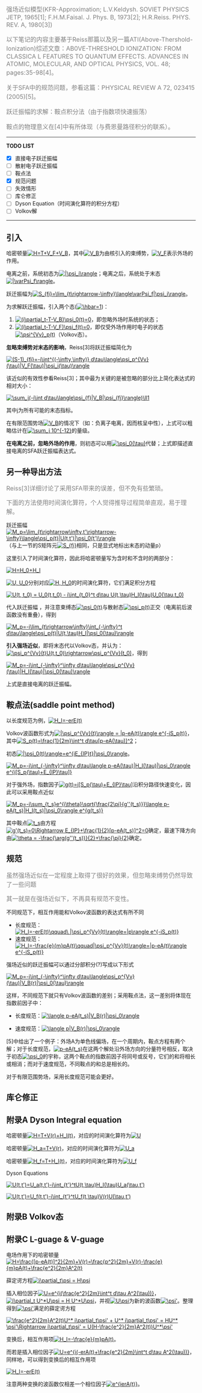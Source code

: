 <font size = 3 color = grey>
强场近似模型(KFR-Approximation; L.V.Keldysh. SOVIET PHYSICS JETP, 1965[1]; F.H.M.Faisal. J. Phys. B, 1973[2]; H.R.Reiss. PHYS. REV. A, 1980[3])

以下笔记的内容主要基于Reiss那篇以及另一篇ATI(Above-Thershold-Ionization)综述文章：AB0VE-THRESHOLD IONIZATION: FROM CLASSICA L FEATURES TO QUANTUM EFFECTS. ADVANCES IN ATOMIC, MOLECULAR, AND OPTICAL PHYSICS, VOL. 48; pages:35-98[4]。

关于SFA中的规范问题，参看这篇：PHYSICAL REVIEW A 72, 023415 (2005)[5]。

跃迁振幅的求解：鞍点积分法（由于指数项快速振荡）

鞍点的物理意义在[4]中有所体现（与费恩曼路径积分的联系）。

<!------TODO：详解鞍点法(Arfken. Mathematical Methods for Physicists; Courant & Hilbert. Methods of Mathematical Physics; Riley, Hobson, and Bence. Mathematical Methods for Physics and Engineering)----->
</font>


---------------------
**TODO LIST**
- [x] 直接电子跃迁振幅
- [ ] 散射电子跃迁振幅
- [ ] 鞍点法 
- [x] 规范问题
- [ ] 失效情形
- [ ] 库仑修正
- [ ] Dyson Equation（时间演化算符的积分方程）
- [ ] Volkov解

<!------
详解鞍点法：Arfken. Mathematical Methods for Physicists; Courant & Hilbert. Methods of Mathematical Physics; Riley, Hobson, and Bence. Mathematical Methods for Physics and Engineering
库仑修正：https://doi.org/10.1080/09500340802161881
失效情形：static-field limit in the total (energy-angular integrated) ionization rate(在以上网址的文章中提及); Bashkansky, M.; Bucksbaum, P.H.; Schumacher, D.W. Phys. Rev. Lett. 1988, 60, 2458–2461 ; Rudenko, A.; Zrost, K.; Ergler, Th.; Voitkiv, A.B.; Najjari, B.; de Jesus, V.L.B.; Feuerstein, B.; Schro¨ ter, C.D.; Moshammer, R.; Ullrich, J. J. Phys. B: At. Mol. Opt. Phys. 2005, 38, L191–L198
----->
--------------------

## 引入
哈密顿量<a href="https://www.codecogs.com/eqnedit.php?latex=H=T&plus;V_F&plus;V_B" target="_blank"><img src="https://latex.codecogs.com/png.latex?H=T&plus;V_F&plus;V_B" title="H=T+V_F+V_B" /></a>，其中<a href="https://www.codecogs.com/eqnedit.php?latex=V_B" target="_blank"><img src="https://latex.codecogs.com/png.latex?V_B" title="V_B" /></a>为由核引入的束缚势，<a href="https://www.codecogs.com/eqnedit.php?latex=V_F" target="_blank"><img src="https://latex.codecogs.com/png.latex?V_F" title="V_F" /></a>表示外场的作用。

电离之前，系统初态为<a href="https://www.codecogs.com/eqnedit.php?latex=|\psi_i\rangle" target="_blank"><img src="https://latex.codecogs.com/png.latex?|\psi_i\rangle" title="|\psi_i\rangle" /></a>；电离之后，系统处于末态<a href="https://www.codecogs.com/eqnedit.php?latex=|\varPsi_f\rangle" target="_blank"><img src="https://latex.codecogs.com/png.latex?|\varPsi_f\rangle" title="|\varPsi_f\rangle" /></a>。

跃迁振幅为<a href="https://www.codecogs.com/eqnedit.php?latex=S_{fi}=\lim_{t\rightarrow-\infty}\langle\varPsi_f|\psi_i\rangle" target="_blank"><img src="https://latex.codecogs.com/png.latex?S_{fi}=\lim_{t\rightarrow-\infty}\langle\varPsi_f|\psi_i\rangle" title="S_{fi}=\lim_{t\rightarrow-\infty}\langle\varPsi_f|\psi_i\rangle" /></a>。

为求解跃迁振幅，引入两个态(<a href="https://www.codecogs.com/eqnedit.php?latex=\hbar=1" target="_blank"><img src="https://latex.codecogs.com/png.latex?\hbar=1" title="\hbar=1" /></a>)：

1. <a href="https://www.codecogs.com/eqnedit.php?latex=(i\partial_t-T-V_B)\psi_0(t)=0" target="_blank"><img src="https://latex.codecogs.com/png.latex?(i\partial_t-T-V_B)\psi_0(t)=0" title="(i\partial_t-T-V_B)\psi_0(t)=0" /></a>，即忽略外场时系统的状态；
2. <a href="https://www.codecogs.com/eqnedit.php?latex=(i\partial_t-T-V_F)\psi_f(t)=0" target="_blank"><img src="https://latex.codecogs.com/png.latex?(i\partial_t-T-V_F)\psi_f(t)=0" title="(i\partial_t-T-V_F)\psi_f(t)=0" /></a>，即仅受外场作用时电子的状态<a href="https://www.codecogs.com/eqnedit.php?latex=\psi^{Vv}_p(t)" target="_blank"><img src="https://latex.codecogs.com/png.latex?\psi^{Vv}_p(t)" title="\psi^{Vv}_p(t)" /></a>（Volkov态）。

**忽略束缚势对末态的影响**，Reiss[3]将跃迁振幅简化为

<a href="https://www.codecogs.com/eqnedit.php?latex=(S-1)_{fi}=-i\int^{(-\infty,\infty)}&space;d\tau\langle\psi_p^{Vv}(\tau)|V_F(\tau)|\psi_i(\tau)\rangle" target="_blank"><img src="https://latex.codecogs.com/png.latex?(S-1)_{fi}=-i\int^{(-\infty,\infty)}&space;d\tau\langle\psi_p^{Vv}(\tau)|V_F(\tau)|\psi_i(\tau)\rangle" title="(S-1)_{fi}=-i\int^{(-\infty,\infty)} d\tau\langle\psi_p^{Vv}(\tau)|V_F(\tau)|\psi_i(\tau)\rangle" /></a>

该近似的有效性参看Reiss[3]；其中最为关键的是被忽略的部分比上简化表达式的相对大小：

<a href="https://www.codecogs.com/eqnedit.php?latex=\sum_j(-i\int&space;d\tau\langle\psi_{f}|V_B|\psi_{fj}\rangle)\ll1" target="_blank"><img src="https://latex.codecogs.com/png.latex?\sum_j(-i\int&space;d\tau\langle\psi_{f}|V_B|\psi_{fj}\rangle)\ll1" title="\sum_j(-i\int d\tau\langle\psi_{f}|V_B|\psi_{fj}\rangle)\ll1" /></a>

其中j为所有可能的末态指标。

在有限范围势场<a href="https://www.codecogs.com/eqnedit.php?latex=V_B" target="_blank"><img src="https://latex.codecogs.com/png.latex?V_B" title="V_B" /></a>的情况下（如：负离子电离，因而核呈中性），上式可以粗略估计在<a href="https://www.codecogs.com/eqnedit.php?latex=\sum_j&space;10^{-12}" target="_blank"><img src="https://latex.codecogs.com/png.latex?\sum_j&space;10^{-12}" title="\sum_j 10^{-12}" /></a>的量级。

**在电离之前，忽略外场的作用**，则初态可以用<a href="https://www.codecogs.com/eqnedit.php?latex=\psi_0(\tau)" target="_blank"><img src="https://latex.codecogs.com/png.latex?\psi_0(\tau)" title="\psi_0(\tau)" /></a>代替；上式即描述直接电离的SFA跃迁振幅表达式。

## 另一种导出方法
<font size = 3 color = grey>
Reiss[3]详细讨论了采用SFA带来的误差，但不免有些繁琐。

下面的方法使用时间演化算符，个人觉得推导过程简单直观，易于理解。
</font>

跃迁振幅<a href="https://www.codecogs.com/eqnedit.php?latex=M_p=\lim_{t\rightarrow\infty,t'\rightarrow-\infty}\langle\psi_p(t)|U(t,t')|\psi_0(t')\rangle" target="_blank"><img src="https://latex.codecogs.com/png.latex?M_p=\lim_{t\rightarrow\infty,t'\rightarrow-\infty}\langle\psi_p(t)|U(t,t')|\psi_0(t')\rangle" title="M_p=\lim_{t\rightarrow\infty,t'\rightarrow-\infty}\langle\psi_p(t)|U(t,t')|\psi_0(t')\rangle" /></a>（与上一节的S矩阵元<a href="https://www.codecogs.com/eqnedit.php?latex=S_{fi}" target="_blank"><img src="https://latex.codecogs.com/png.latex?S_{fi}" title="S_{fi}" /></a>相同，只是显式地标出末态的动量p）

这里引入了时间演化算符，因此将哈密顿量写为含时和不含时的两部分：

<a href="https://www.codecogs.com/eqnedit.php?latex=H=H_0&plus;H_I" target="_blank"><img src="https://latex.codecogs.com/png.latex?H=H_0&plus;H_I" title="H=H_0+H_I" /></a>

<a href="https://www.codecogs.com/eqnedit.php?latex=U,&space;U_0" target="_blank"><img src="https://latex.codecogs.com/png.latex?U,&space;U_0" title="U, U_0" /></a>分别对应<a href="https://www.codecogs.com/eqnedit.php?latex=H,&space;H_0" target="_blank"><img src="https://latex.codecogs.com/png.latex?H,&space;H_0" title="H, H_0" /></a>的时间演化算符，它们满足积分方程

<a href="https://www.codecogs.com/eqnedit.php?latex=U(t,&space;t_0)&space;=&space;U_0(t,t_0)&space;-&space;i\int_{t_0}^t&space;d\tau&space;U(t,\tau)H_I(\tau)U_0(\tau,t_0)" target="_blank"><img src="https://latex.codecogs.com/png.latex?U(t,&space;t_0)&space;=&space;U_0(t,t_0)&space;-&space;i\int_{t_0}^t&space;d\tau&space;U(t,\tau)H_I(\tau)U_0(\tau,t_0)" title="U(t, t_0) = U_0(t,t_0) - i\int_{t_0}^t d\tau U(t,\tau)H_I(\tau)U_0(\tau,t_0)" /></a>

代入跃迁振幅 ，并注意束缚态<a href="https://www.codecogs.com/eqnedit.php?latex=\psi_0(t)" target="_blank"><img src="https://latex.codecogs.com/png.latex?\psi_0(t)" title="\psi_0(t)" /></a>与散射态<a href="https://www.codecogs.com/eqnedit.php?latex=\psi_p(t)" target="_blank"><img src="https://latex.codecogs.com/png.latex?\psi_p(t)" title="\psi_p(t)" /></a>正交（电离前后波函数没有重叠），得到

<a href="https://www.codecogs.com/eqnedit.php?latex=M_p=-i\lim_{t\rightarrow\infty}\int_{-\infty}^t&space;d\tau\langle\psi_p(t)|U(t,\tau)H_I|\psi_0(\tau)\rangle" target="_blank"><img src="https://latex.codecogs.com/png.latex?M_p=-i\lim_{t\rightarrow\infty}\int_{-\infty}^t&space;d\tau\langle\psi_p(t)|U(t,\tau)H_I|\psi_0(\tau)\rangle" title="M_p=-i\lim_{t\rightarrow\infty}\int_{-\infty}^t d\tau\langle\psi_p(t)|U(t,\tau)H_I|\psi_0(\tau)\rangle" /></a>

**引入强场近似**，即将末态代以Volkov态，并认为：<a href="https://www.codecogs.com/eqnedit.php?latex=\psi_p^{Vv}(t)U(t,t_0)\rightarrow\psi_p^{Vv}(t_0)" target="_blank"><img src="https://latex.codecogs.com/png.latex?\psi_p^{Vv}(t)U(t,t_0)\rightarrow\psi_p^{Vv}(t_0)" title="\psi_p^{Vv}(t)U(t,t_0)\rightarrow\psi_p^{Vv}(t_0)" /></a>，得到

<a href="https://www.codecogs.com/eqnedit.php?latex=M_p=-i\int_{-\infty}^\infty&space;d\tau\langle\psi_p^{Vv}(\tau)|H_I(\tau)|\psi_0(\tau)\rangle" target="_blank"><img src="https://latex.codecogs.com/png.latex?M_p=-i\int_{-\infty}^\infty&space;d\tau\langle\psi_p^{Vv}(\tau)|H_I(\tau)|\psi_0(\tau)\rangle" title="M_p=-i\int_{-\infty}^\infty d\tau\langle\psi_p^{Vv}(\tau)|H_I(\tau)|\psi_0(\tau)\rangle" /></a>

上式是直接电离的跃迁振幅。
## 鞍点法(saddle point method)
以长度规范为例，<a href="https://www.codecogs.com/eqnedit.php?latex=H_I=-erE(t)" target="_blank"><img src="https://latex.codecogs.com/png.latex?H_I=-erE(t)" title="H_I=-erE(t)" /></a>

Volkov波函数形式为<a href="https://www.codecogs.com/eqnedit.php?latex=|\psi_p^{Vv}(t)\rangle&space;=&space;|p-eA(t)\rangle&space;e^{-iS_p(t)}" target="_blank"><img src="https://latex.codecogs.com/png.latex?|\psi_p^{Vv}(t)\rangle&space;=&space;|p-eA(t)\rangle&space;e^{-iS_p(t)}" title="|\psi_p^{Vv}(t)\rangle = |p-eA(t)\rangle e^{-iS_p(t)}" /></a>，其中<a href="https://www.codecogs.com/eqnedit.php?latex=S_p(t)=\frac{1}{2m}\int^t&space;d\tau[p-eA(\tau)]^2" target="_blank"><img src="https://latex.codecogs.com/png.latex?S_p(t)=\frac{1}{2m}\int^t&space;d\tau[p-eA(\tau)]^2" title="S_p(t)=\frac{1}{2m}\int^t d\tau[p-eA(\tau)]^2" /></a>；

初态<a href="https://www.codecogs.com/eqnedit.php?latex=|\psi_0(t)\rangle=e^{iE_{IP}t}|\psi_0\rangle" target="_blank"><img src="https://latex.codecogs.com/png.latex?|\psi_0(t)\rangle=e^{iE_{IP}t}|\psi_0\rangle" title="|\psi_0(t)\rangle=e^{iE_{IP}t}|\psi_0\rangle" /></a>。

<a href="https://www.codecogs.com/eqnedit.php?latex=M_p=-i\int_{-\infty}^\infty&space;d\tau\langle&space;p-eA(\tau)|H_I(\tau)|\psi_0\rangle&space;e^{i[S_p(\tau)&plus;E_{IP}\tau]}" target="_blank"><img src="https://latex.codecogs.com/png.latex?M_p=-i\int_{-\infty}^\infty&space;d\tau\langle&space;p-eA(\tau)|H_I(\tau)|\psi_0\rangle&space;e^{i[S_p(\tau)&plus;E_{IP}\tau]}" title="M_p=-i\int_{-\infty}^\infty d\tau\langle p-eA(\tau)|H_I(\tau)|\psi_0\rangle e^{i[S_p(\tau)+E_{IP}\tau]}" /></a>

对于强外场，指数因子<a href="https://www.codecogs.com/eqnedit.php?latex=g(t)=i[S_p(\tau)&plus;E_{IP}\tau]" target="_blank"><img src="https://latex.codecogs.com/png.latex?g(t)=i[S_p(\tau)&plus;E_{IP}\tau]" title="g(t)=i[S_p(\tau)+E_{IP}\tau]" /></a>沿积分路径快速变化，因此可以采用鞍点近似

<a href="https://www.codecogs.com/eqnedit.php?latex=M_p=-i\sum_{t_s}e^{i\theta}\sqrt{\frac{2\pi}{g''(t_s)}}\langle&space;p-eA(t_s)|H_I(t_s)|\psi_0\rangle&space;e^{g(t_s)}" target="_blank"><img src="https://latex.codecogs.com/png.latex?M_p=-i\sum_{t_s}e^{i\theta}\sqrt{\frac{2\pi}{g''(t_s)}}\langle&space;p-eA(t_s)|H_I(t_s)|\psi_0\rangle&space;e^{g(t_s)}" title="M_p=-i\sum_{t_s}e^{i\theta}\sqrt{\frac{2\pi}{g''(t_s)}}\langle p-eA(t_s)|H_I(t_s)|\psi_0\rangle e^{g(t_s)}" /></a>

其中鞍点<a href="https://www.codecogs.com/eqnedit.php?latex=t_s" target="_blank"><img src="https://latex.codecogs.com/png.latex?t_s" title="t_s" /></a>由方程<a href="https://www.codecogs.com/eqnedit.php?latex=g'(t_s)=0\Rightarrow&space;E_{IP}&plus;\frac{1}{2}[p-eA(t_s)]^2=0" target="_blank"><img src="https://latex.codecogs.com/png.latex?g'(t_s)=0\Rightarrow&space;E_{IP}&plus;\frac{1}{2}[p-eA(t_s)]^2=0" title="g'(t_s)=0\Rightarrow E_{IP}+\frac{1}{2}[p-eA(t_s)]^2=0" /></a>确定，最速下降方向由<a href="https://www.codecogs.com/eqnedit.php?latex=\theta&space;=&space;-\frac{\arg(g''(t_s))}{2}&plus;\frac{\pi}{2}" target="_blank"><img src="https://latex.codecogs.com/png.latex?\theta&space;=&space;-\frac{\arg(g''(t_s))}{2}&plus;\frac{\pi}{2}" title="\theta = -\frac{\arg(g''(t_s))}{2}+\frac{\pi}{2}" /></a>确定。

## 规范
<font size = 3 color = grey>
虽然强场近似在一定程度上取得了很好的效果，但忽略束缚势仍然导致了一些问题

其一就是在强场近似下，不再具有规范不变性。
</font>

不同规范下，相互作用能和Volkov波函数的表达式有所不同

- 长度规范：<a href="https://www.codecogs.com/eqnedit.php?latex=H_I=-erE(t)\qquad\&space;|\psi_p^{Vv}(t)\rangle=|p\rangle&space;e^{-iS_p(t)}" target="_blank"><img src="https://latex.codecogs.com/png.latex?H_I=-erE(t)\qquad\&space;|\psi_p^{Vv}(t)\rangle=|p\rangle&space;e^{-iS_p(t)}" title="H_I=-erE(t)\qquad\ |\psi_p^{Vv}(t)\rangle=|p\rangle e^{-iS_p(t)}" /></a>
- 速度规范：<a href="https://www.codecogs.com/eqnedit.php?latex=H_I=-\frac{e}{m}pA(t)\qquad|\psi_p^{Vv}(t)\rangle=|p-eA(t)\rangle&space;e^{-iS_p(t)}" target="_blank"><img src="https://latex.codecogs.com/png.latex?H_I=-\frac{e}{m}pA(t)\qquad|\psi_p^{Vv}(t)\rangle=|p-eA(t)\rangle&space;e^{-iS_p(t)}" title="H_I=-\frac{e}{m}pA(t)\qquad|\psi_p^{Vv}(t)\rangle=|p-eA(t)\rangle e^{-iS_p(t)}" /></a>

强场近似的跃迁振幅可以通过分部积分(?)写成以下形式

<a href="https://www.codecogs.com/eqnedit.php?latex=M_p=-i\int_{-\infty}^\infty&space;d\tau\langle\psi_p^{Vv}(\tau)|V_B(r)|\psi_0(\tau)\rangle" target="_blank"><img src="https://latex.codecogs.com/png.latex?M_p=-i\int_{-\infty}^\infty&space;d\tau\langle\psi_p^{Vv}(\tau)|V_B(r)|\psi_0(\tau)\rangle" title="M_p=-i\int_{-\infty}^\infty d\tau\langle\psi_p^{Vv}(\tau)|V_B(r)|\psi_0(\tau)\rangle" /></a>

这样，不同规范下就只有Volkov波函数的差别；采用鞍点法，这一差别将体现在指数前因子中：

- 长度规范：<a href="https://www.codecogs.com/eqnedit.php?latex=\langle&space;p-eA(t_s)|V_B(r)|\psi_0\rangle" target="_blank"><img src="https://latex.codecogs.com/png.latex?\langle&space;p-eA(t_s)|V_B(r)|\psi_0\rangle" title="\langle p-eA(t_s)|V_B(r)|\psi_0\rangle" /></a>

- 速度规范：<a href="https://www.codecogs.com/eqnedit.php?latex=\langle&space;p|V_B(r)|\psi_0\rangle" target="_blank"><img src="https://latex.codecogs.com/png.latex?\langle&space;p|V_B(r)|\psi_0\rangle" title="\langle p|V_B(r)|\psi_0\rangle" /></a>

[5]中给出了一个例子：外场A为单色线偏场，在一个周期内，鞍点方程有两个解；对于长度规范，<a href="https://www.codecogs.com/eqnedit.php?latex=p-eA(t_s)" target="_blank"><img src="https://latex.codecogs.com/png.latex?p-eA(t_s)" title="p-eA(t_s)" /></a>在这两个解处沿外场方向的分量符号相反，取决于初态<a href="https://www.codecogs.com/eqnedit.php?latex=\psi_0" target="_blank"><img src="https://latex.codecogs.com/png.latex?\psi_0" title="\psi_0" /></a>的宇称，这两个鞍点的指数前因子将同号或反号，它们的和将相长或相消；而对于速度规范，不同鞍点的和总是相长的。

对于有限范围势场，采用长度规范可能会更好。
## 库仑修正
<!---------------[S.V. Popruzhenko & D. Bauer. Journal of Modern Optics 55:16(2008); pages: 2573-2589 ](https://doi.org/10.1080/09500340802161881)--------->


## 附录A Dyson Integral equation

哈密顿量<a href="https://www.codecogs.com/eqnedit.php?latex=H=T&plus;V(r)&plus;H_I(t)" target="_blank"><img src="https://latex.codecogs.com/png.latex?H=T&plus;V(r)&plus;H_I(t)" title="H=T+V(r)+H_I(t)" /></a>，对应的时间演化算符为<a href="https://www.codecogs.com/eqnedit.php?latex=U" target="_blank"><img src="https://latex.codecogs.com/png.latex?U" title="U" /></a>

哈密顿量<a href="https://www.codecogs.com/eqnedit.php?latex=H_a=T&plus;V(r)" target="_blank"><img src="https://latex.codecogs.com/png.latex?H_a=T&plus;V(r)" title="H_a=T+V(r)" /></a>，对应的时间演化算符为<a href="https://www.codecogs.com/eqnedit.php?latex=U_a" target="_blank"><img src="https://latex.codecogs.com/png.latex?U_a" title="U_a" /></a>

哈密顿量<a href="https://www.codecogs.com/eqnedit.php?latex=H_f=T&plus;H_I(t)" target="_blank"><img src="https://latex.codecogs.com/png.latex?H_f=T&plus;H_I(t)" title="H_f=T+H_I(t)" /></a>，对应的时间演化算符为<a href="https://www.codecogs.com/eqnedit.php?latex=U_f" target="_blank"><img src="https://latex.codecogs.com/png.latex?U_f" title="U_f" /></a>

Dyson Equations 

<a href="https://www.codecogs.com/eqnedit.php?latex=U(t,t')=U_a(t,t')-i\int_{t'}^tU(t,\tau)H_I(\tau)U_a(\tau,t')" target="_blank"><img src="https://latex.codecogs.com/png.latex?U(t,t')=U_a(t,t')-i\int_{t'}^tU(t,\tau)H_I(\tau)U_a(\tau,t')" title="U(t,t')=U_a(t,t')-i\int_{t'}^tU(t,\tau)H_I(\tau)U_a(\tau,t')" /></a>

<a href="https://www.codecogs.com/eqnedit.php?latex=U(t,t')=U_f(t,t')-i\int_{t'}^tU_f(t,\tau)V(r)U(\tau,t')" target="_blank"><img src="https://latex.codecogs.com/png.latex?U(t,t')=U_f(t,t')-i\int_{t'}^tU_f(t,\tau)V(r)U(\tau,t')" title="U(t,t')=U_f(t,t')-i\int_{t'}^tU_f(t,\tau)V(r)U(\tau,t')" /></a>

## 附录B Volkov态

## 附录C L-guage & V-guage
电场作用下的哈密顿量<a href="https://www.codecogs.com/eqnedit.php?latex=H=\frac{[p-eA(t)]^2}{2m}&plus;V(r)=\frac{p^2}{2m}&plus;V(r)-\frac{e}{m}pA(t)&plus;\frac{e^2}{2m}A^2(t)" target="_blank"><img src="https://latex.codecogs.com/png.latex?H=\frac{[p-eA(t)]^2}{2m}&plus;V(r)=\frac{p^2}{2m}&plus;V(r)-\frac{e}{m}pA(t)&plus;\frac{e^2}{2m}A^2(t)" title="H=\frac{[p-eA(t)]^2}{2m}+V(r)=\frac{p^2}{2m}+V(r)-\frac{e}{m}pA(t)+\frac{e^2}{2m}A^2(t)" /></a>

薛定谔方程<a href="https://www.codecogs.com/eqnedit.php?latex=i\partial_t\psi&space;=&space;H\psi" target="_blank"><img src="https://latex.codecogs.com/png.latex?i\partial_t\psi&space;=&space;H\psi" title="i\partial_t\psi = H\psi" /></a>

插入相位因子<a href="https://www.codecogs.com/eqnedit.php?latex=U=e^{i(\frac{e^2}{2m}\int^t&space;d\tau&space;A^2(\tau))}" target="_blank"><img src="https://latex.codecogs.com/png.latex?U=e^{i(\frac{e^2}{2m}\int^t&space;d\tau&space;A^2(\tau))}" title="U=e^{i(\frac{e^2}{2m}\int^t d\tau A^2(\tau))}" /></a>，<a href="https://www.codecogs.com/eqnedit.php?latex=i\partial_t&space;U^*U\psi&space;=&space;H&space;U^*U\psi" target="_blank"><img src="https://latex.codecogs.com/png.latex?i\partial_t&space;U^*U\psi&space;=&space;H&space;U^*U\psi" title="i\partial_t U^*U\psi = H U^*U\psi" /></a>，并视<a href="https://www.codecogs.com/eqnedit.php?latex=U\psi" target="_blank"><img src="https://latex.codecogs.com/png.latex?U\psi" title="U\psi" /></a>为新的波函数<a href="https://www.codecogs.com/eqnedit.php?latex=\psi'" target="_blank"><img src="https://latex.codecogs.com/png.latex?\psi'" title="\psi'" /></a>。整理得到<a href="https://www.codecogs.com/eqnedit.php?latex=\psi'" target="_blank"><img src="https://latex.codecogs.com/png.latex?\psi'" title="\psi'" /></a>满足的薛定谔方程

<a href="https://www.codecogs.com/eqnedit.php?latex=\frac{e^2}{2m}A^2(t)U^*&space;i\partial_t\psi'&space;&plus;&space;U^*&space;i\partial_t\psi'&space;=&space;HU^*&space;\psi'\Rightarrow&space;i\partial_t\psi'&space;=&space;U(H-\frac{e^2}{2m}A^2(t))U^*\psi'" target="_blank"><img src="https://latex.codecogs.com/png.latex?\frac{e^2}{2m}A^2(t)U^*&space;i\partial_t\psi'&space;&plus;&space;U^*&space;i\partial_t\psi'&space;=&space;HU^*&space;\psi'\Rightarrow&space;i\partial_t\psi'&space;=&space;U(H-\frac{e^2}{2m}A^2(t))U^*\psi'" title="\frac{e^2}{2m}A^2(t)U^* i\partial_t\psi' + U^* i\partial_t\psi' = HU^* \psi'\Rightarrow i\partial_t\psi' = U(H-\frac{e^2}{2m}A^2(t))U^*\psi'" /></a>

变换后，相互作用项<a href="https://www.codecogs.com/eqnedit.php?latex=H_I=-\frac{e}{m}pA(t)" target="_blank"><img src="https://latex.codecogs.com/png.latex?H_I=-\frac{e}{m}pA(t)" title="H_I=-\frac{e}{m}pA(t)" /></a>。

而若是插入相位因子<a href="https://www.codecogs.com/eqnedit.php?latex=U=e^{i(-erA(t)&plus;\frac{e^2}{2m}\int^t&space;d\tau&space;A^2(\tau))}" target="_blank"><img src="https://latex.codecogs.com/png.latex?U=e^{i(-erA(t)&plus;\frac{e^2}{2m}\int^t&space;d\tau&space;A^2(\tau))}" title="U=e^{i(-erA(t)+\frac{e^2}{2m}\int^t d\tau A^2(\tau))}" /></a>，同样地，可以得到变换后的相互作用项

<a href="https://www.codecogs.com/eqnedit.php?latex=H_I=-erE(t)" target="_blank"><img src="https://latex.codecogs.com/png.latex?H_I=-erE(t)" title="H_I=-erE(t)" /></a>

注意两种变换的波函数仅相差一个相位因子<a href="https://www.codecogs.com/eqnedit.php?latex=e^{ierA(t)}" target="_blank"><img src="https://latex.codecogs.com/png.latex?e^{ierA(t)}" title="e^{ierA(t)}" /></a>。
